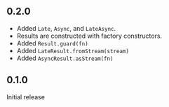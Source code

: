 ## 0.2.0

- Added `Late`, `Async`, and `LateAsync`.
- Results are constructed with factory constructors.
- Added `Result.guard(fn)`
- Added `LateResult.fromStream(stream)`
- Added `AsyncResult.asStream(fn)`

## 0.1.0

Initial release
